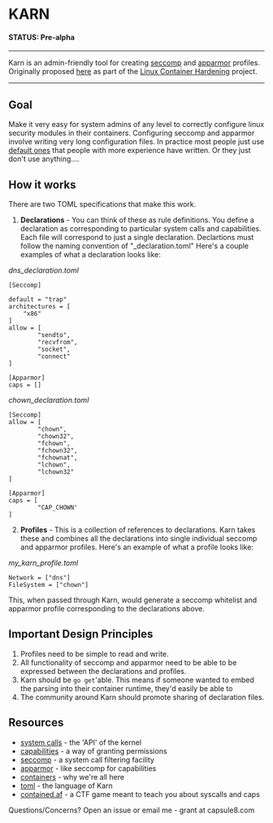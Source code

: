 # KARN

#### STATUS: Pre-alpha

----

Karn is an admin-friendly tool for creating [seccomp](https://en.wikipedia.org/wiki/Seccomp) and [apparmor](https://en.wikipedia.org/wiki/AppArmor) profiles. Originally proposed [here](https://gist.github.com/jessfraz/3a84023ff85471696ee33a20031b9e7b) as part of the [Linux Container Hardening](https://containerhardening.org/) project.

----

## Goal 

Make it very easy for system admins of any level to correctly configure linux security modules in their containers. Configuring seccomp and apparmor involve writing very long configuration files. In practice most people just use [default ones](https://github.com/moby/moby/blob/master/profiles/seccomp/default.json) that people with more experience have written. Or they just don't use anything....


## How it works

There are two TOML specifications that make this work.

1) **Declarations** - You can think of these as rule definitions. You define a declaration as corresponding to particular system calls and capabilities. Each file will correspond to just a single declaration. Declartions must follow the naming convention of "<name>_declaration.toml" Here's a couple examples of what a declaration looks like:
 
_dns\_declaration.toml_
 ```
 [Seccomp]

 default = "trap" 
 architectures = [
	 "x86"
 ]
 allow = [
         "sendto",
         "recvfrom",
         "socket",
         "connect"
]

 [Apparmor]
 caps = []
 ```

_chown_declaration.toml_
 ```
 [Seccomp]
 allow = [
         "chown",
         "chown32",
         "fchown",
         "fchown32",
         "fchownat",
         "lchown",
         "lchown32"
 ]

 [Apparmor]
 caps = [
         "CAP_CHOWN'
 ]

 ```

 2) **Profiles** - This is a collection of references to declarations. Karn takes these and combines all the declarations into single individual seccomp and apparmor profiles. Here's an example of what a profile looks like:

_my_karn_profile.toml_
 ```
Network = ["dns"]
FileSystem = ["chown"]
 ```

 This, when passed through Karn, would generate a seccomp whitelist and apparmor profile corresponding to the declarations above.

## Important Design Principles

1) Profiles need to be simple to read and write. 
2) All functionality of seccomp and apparmor need to be able to be expressed between the declarations and profiles.
3) Karn should be `go get`'able. This means if someone wanted to embed the parsing into their container runtime, they'd easily be able to
4) The community around Karn should promote sharing of declaration files. 

## Resources

- [system calls](http://man7.org/linux/man-pages/man2/syscalls.2.html) - the 'API' of the kernel
- [capabilities](http://man7.org/linux/man-pages/man7/capabilities.7.html) - a way of granting permissions
- [seccomp](http://man7.org/linux/man-pages/man2/seccomp.2.html) -  a system call filtering facility 
- [apparmor](http://wiki.apparmor.net/index.php/Main_Page) - like seccomp for capabilities
- [containers](https://www.docker.com/what-container) - why we're all here 
- [toml](https://github.com/toml-lang/toml) - the language of Karn
- [contained.af](https://contained.af/) - a CTF game meant to teach you about syscalls and caps

Questions/Concerns? Open an issue or email me - grant at capsule8.com